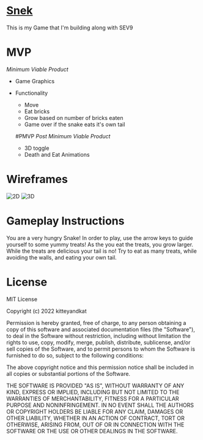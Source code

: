 # <a href="snek.html"> Snek</a>
This is my Game that I'm building along with SEV9

# MVP
*Minimum Viable Product*

- Game Graphics
- Functionality
  - Move
  - Eat bricks
  - Grow based on number of bricks eaten
  - Game over if the snake eats it's own tail

  #PMVP
  *Post Minimum Viable Product*
    - 3D toggle
    - Death and Eat Animations 

# Wireframes
  ![2D](/Snek/Snek2dwireframe.png)
  ![3D](/Snek/Snek3dwireframe%20copy.png)

# Gameplay Instructions 
You are a very hungry Snake! In order to play, use the arrow keys to guide yourself to some yummy treats! As the you eat the treats, you grow larger. While the treats are delicious your tail is no! Try to eat as many treats, while avoiding the walls, and eating your own tail. 

# License 
  MIT License

Copyright (c) 2022 kitteyandkat

Permission is hereby granted, free of charge, to any person obtaining a copy
of this software and associated documentation files (the "Software"), to deal
in the Software without restriction, including without limitation the rights
to use, copy, modify, merge, publish, distribute, sublicense, and/or sell
copies of the Software, and to permit persons to whom the Software is
furnished to do so, subject to the following conditions:

The above copyright notice and this permission notice shall be included in all
copies or substantial portions of the Software.

THE SOFTWARE IS PROVIDED "AS IS", WITHOUT WARRANTY OF ANY KIND, EXPRESS OR
IMPLIED, INCLUDING BUT NOT LIMITED TO THE WARRANTIES OF MERCHANTABILITY,
FITNESS FOR A PARTICULAR PURPOSE AND NONINFRINGEMENT. IN NO EVENT SHALL THE
AUTHORS OR COPYRIGHT HOLDERS BE LIABLE FOR ANY CLAIM, DAMAGES OR OTHER
LIABILITY, WHETHER IN AN ACTION OF CONTRACT, TORT OR OTHERWISE, ARISING FROM,
OUT OF OR IN CONNECTION WITH THE SOFTWARE OR THE USE OR OTHER DEALINGS IN THE
SOFTWARE.
